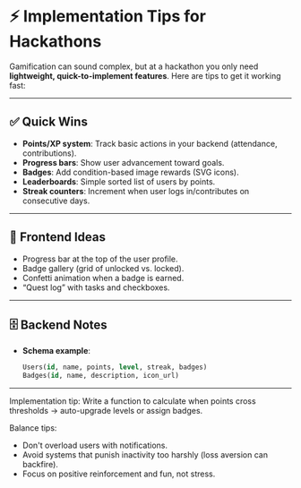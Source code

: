 # ⚡ Implementation Tips for Hackathons

Gamification can sound complex, but at a hackathon you only need **lightweight, quick-to-implement features**. Here are tips to get it working fast:

---

## ✅ Quick Wins
- **Points/XP system**: Track basic actions in your backend (attendance, contributions).  
- **Progress bars**: Show user advancement toward goals.  
- **Badges**: Add condition-based image rewards (SVG icons).  
- **Leaderboards**: Simple sorted list of users by points.  
- **Streak counters**: Increment when user logs in/contributes on consecutive days.

---

## 🎨 Frontend Ideas
- Progress bar at the top of the user profile.  
- Badge gallery (grid of unlocked vs. locked).  
- Confetti animation when a badge is earned.  
- “Quest log” with tasks and checkboxes.  

---

## 🗄️ Backend Notes
- **Schema example**:  
  ```sql
  Users(id, name, points, level, streak, badges)
  Badges(id, name, description, icon_url)
  ```

---

Implementation tip: Write a function to calculate when points cross thresholds → auto-upgrade levels or assign badges.

Balance tips:
- Don't overload users with notifications.
- Avoid systems that punish inactivity too harshly (loss aversion can backfire).
- Focus on positive reinforcement and fun, not stress.
